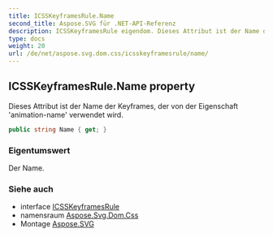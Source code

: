 ```yaml
---
title: ICSSKeyframesRule.Name
second_title: Aspose.SVG für .NET-API-Referenz
description: ICSSKeyframesRule eigendom. Dieses Attribut ist der Name der Keyframes der von der Eigenschaft animationname verwendet wird.
type: docs
weight: 20
url: /de/net/aspose.svg.dom.css/icsskeyframesrule/name/
---
```

## ICSSKeyframesRule.Name property

Dieses Attribut ist der Name der Keyframes, der von der Eigenschaft 'animation-name' verwendet wird.

```csharp
public string Name { get; }
```

### Eigentumswert

Der Name.

### Siehe auch

* interface [ICSSKeyframesRule](../)
* namensraum [Aspose.Svg.Dom.Css](../../icsskeyframesrule/)
* Montage [Aspose.SVG](../../../)


